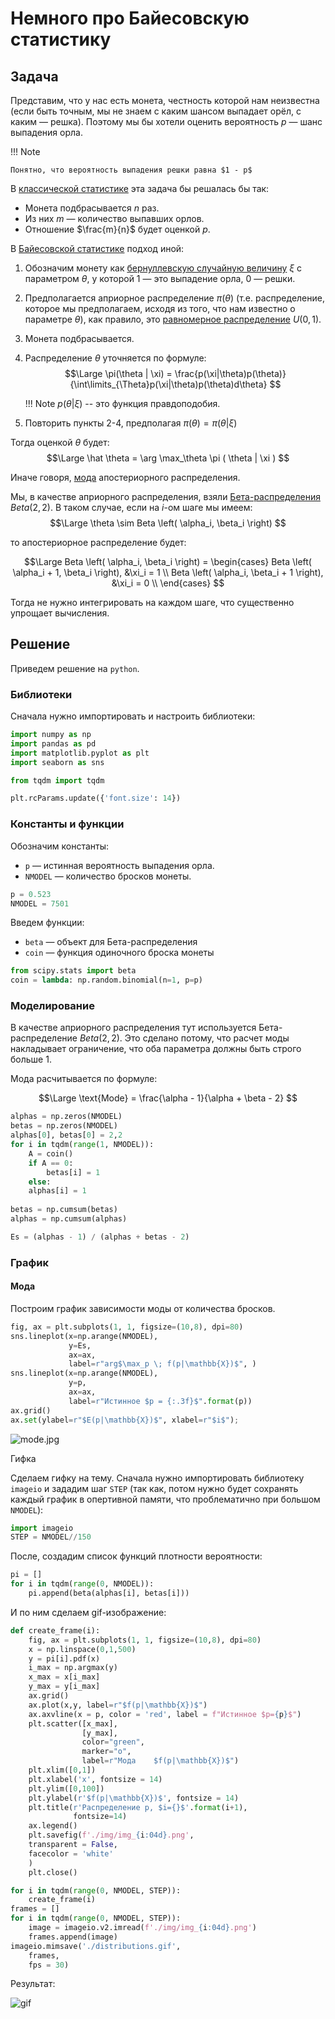 # Немного про Байесовскую статистику

## Задача

Представим, что у нас есть монета, честность которой нам неизвестна (если быть
точным, мы не знаем с каким шансом выпадает орёл, с каким — решка). Поэтому мы
бы хотели оценить вероятность $p$ — шанс выпадения орла.

!!! Note

    Понятно, что вероятность выпадения решки равна $1 - p$
    
В [классической статистике](https://ru.wikipedia.org/wiki/%D0%A1%D1%82%D0%B0%D1%82%D0%B8%D1%81%D1%82%D0%B8%D0%BA%D0%B0)
эта задача бы решалась бы так:

- Монета подбрасывается $n$ раз.
- Из них $m$ — количество выпавших орлов.
- Отношение $\frac{m}{n}$ будет оценкой $p$.

В [Байесовской
статистике](https://ru.wikipedia.org/wiki/%D0%91%D0%B0%D0%B9%D0%B5%D1%81%D0%BE%D0%B2%D1%81%D0%BA%D0%B0%D1%8F_%D1%81%D1%82%D0%B0%D1%82%D0%B8%D1%81%D1%82%D0%B8%D0%BA%D0%B0)
подход иной:

1. Обозначим монету как [бернуллевскую случайную
   величину](https://ru.wikipedia.org/wiki/%D0%A0%D0%B0%D1%81%D0%BF%D1%80%D0%B5%D0%B4%D0%B5%D0%BB%D0%B5%D0%BD%D0%B8%D0%B5_%D0%91%D0%B5%D1%80%D0%BD%D1%83%D0%BB%D0%BB%D0%B8)
   $\xi$ с параметром $\theta$, у которой $1$ — это выпадение орла, $0$ —
   решки. 
2. Предполагается априорное распределение $\pi(\theta)$ (т.е. распределение,
   которое мы предполагаем, исходя из того, что нам известно о параметре
   $\theta$), как правило, это [равномерное
   распределение](https://ru.wikipedia.org/wiki/%D0%9D%D0%B5%D0%BF%D1%80%D0%B5%D1%80%D1%8B%D0%B2%D0%BD%D0%BE%D0%B5_%D1%80%D0%B0%D0%B2%D0%BD%D0%BE%D0%BC%D0%B5%D1%80%D0%BD%D0%BE%D0%B5_%D1%80%D0%B0%D1%81%D0%BF%D1%80%D0%B5%D0%B4%D0%B5%D0%BB%D0%B5%D0%BD%D0%B8%D0%B5)
   $U \left(0,1\right)$. 
3. Монета подбрасывается. 
4. Распределение $\theta$ уточняется по формуле:
    $$\Large
    \pi(\theta | \xi) = \frac{p(\xi|\theta)p(\theta)}
    {\int\limits_{\Theta}p(\xi|\theta)p(\theta)d\theta} 
    $$
    
    !!! Note
        $p(\theta|\xi)$ -- это функция правдоподобия.

5. Повторить пункты 2-4, предполагая $\pi(\theta) = \pi(\theta|\xi)$

Тогда оценкой $\theta$ будет:
$$\Large
\hat \theta = \arg \max_\theta \pi ( \theta | \xi )
$$

Иначе говоря,
[мода](https://ru.wikipedia.org/wiki/%D0%9C%D0%BE%D0%B4%D0%B0_%28%D1%81%D1%82%D0%B0%D1%82%D0%B8%D1%81%D1%82%D0%B8%D0%BA%D0%B0%29)
апостериорного распределения.

Мы, в качестве априорного распределения, взяли [Бета-распределения](https://ru.wikipedia.org/wiki/%D0%91%D0%B5%D1%82%D0%B0-%D1%80%D0%B0%D1%81%D0%BF%D1%80%D0%B5%D0%B4%D0%B5%D0%BB%D0%B5%D0%BD%D0%B8%D0%B5) $Beta(2,2)$. В
таком случае, если на $i$-ом шаге мы имеем:
$$\Large
\theta \sim Beta \left( \alpha_i, \beta_i \right) 
$$

то апостериорное распределение будет:

$$\Large
Beta \left( \alpha_i, \beta_i \right) =
\begin{cases}
Beta \left( \alpha_i + 1, \beta_i \right), &\xi_i = 1 \\
Beta \left( \alpha_i, \beta_i + 1 \right), &\xi_i = 0 \\
\end{cases}
$$

Тогда не нужно интегрировать на каждом шаге, что существенно упрощает вычисления.

## Решение 

Приведем решение на `python`.

### Библиотеки

Сначала нужно импортировать  и настроить библиотеки:

```python
import numpy as np
import pandas as pd
import matplotlib.pyplot as plt
import seaborn as sns

from tqdm import tqdm

plt.rcParams.update({'font.size': 14})
```

### Константы и функции

Обозначим константы:

- `p` — истинная вероятность выпадения орла.
- `NMODEL` — количество бросков монеты.
 
```python
p = 0.523
NMODEL = 7501
```

Введем функции:
- `beta` — объект для Бета-распределения
- `coin` — функция одиночного броска монеты

```python
from scipy.stats import beta 
coin = lambda: np.random.binomial(n=1, p=p)
```

### Моделирование

В качестве априорного распределения тут используется Бета-распределение
$Beta(2,2)$. Это сделано потому, что расчет моды накладывает ограничение, что оба
параметра должны быть строго больше 1.

Мода расчитывается по формуле:

$$\Large
\text{Mode} = \frac{\alpha - 1}{\alpha + \beta - 2}
$$

```python
alphas = np.zeros(NMODEL)
betas = np.zeros(NMODEL)
alphas[0], betas[0] = 2,2
for i in tqdm(range(1, NMODEL)):
    A = coin()
    if A == 0:
        betas[i] = 1
    else:
    alphas[i] = 1
 
betas = np.cumsum(betas)
alphas = np.cumsum(alphas)

Es = (alphas - 1) / (alphas + betas - 2)
```

### График

#### Мода

Построим график зависимости моды от количества бросков.

```python
fig, ax = plt.subplots(1, 1, figsize=(10,8), dpi=80)
sns.lineplot(x=np.arange(NMODEL), 
             y=Es, 
             ax=ax, 
             label=r"arg$\max_p \; f(p|\mathbb{X})$", )
sns.lineplot(x=np.arange(NMODEL), 
             y=p, 
             ax=ax, 
             label=r"Истинное $p = {:.3f}$".format(p))
ax.grid()
ax.set(ylabel=r"$E(p|\mathbb{X})$", xlabel=r"$i$");
```

![mode.jpg](assets/baes/mode.jpg)

Гифка

Сделаем гифку на тему. Сначала нужно импортировать библиотеку `imageio` и зададим
шаг `STEP` (так как, потом нужно будет сохранять каждый график в опертивной
памяти, что проблематично при большом `NMODEL`):

```python
import imageio
STEP = NMODEL//150
```

После, создадим список функций плотности вероятности:

```python
pi = []
for i in tqdm(range(0, NMODEL)):
    pi.append(beta(alphas[i], betas[i]))
```

И по ним сделаем gif-изображение:

```python
def create_frame(i):
    fig, ax = plt.subplots(1, 1, figsize=(10,8), dpi=80)
    x = np.linspace(0,1,500)
    y = pi[i].pdf(x)
    i_max = np.argmax(y)
    x_max = x[i_max]
    y_max = y[i_max]
    ax.grid()
    ax.plot(x,y, label=r"$f(p|\mathbb{X})$")
    ax.axvline(x = p, color = 'red', label = f"Истинное $p={p}$")
    plt.scatter([x_max], 
                [y_max], 
                color="green", 
                marker="o", 
                label=r"Мода    $f(p|\mathbb{X})$")
    plt.xlim([0,1])
    plt.xlabel('x', fontsize = 14)
    plt.ylim([0,100])
    plt.ylabel(r'$f(p|\mathbb{X})$', fontsize = 14)
    plt.title(r'Распределение p, $i={}$'.format(i+1),
              fontsize=14)
    ax.legend()
    plt.savefig(f'./img/img_{i:04d}.png', 
    transparent = False, 
    facecolor = 'white'
    )
    plt.close()

for i in tqdm(range(0, NMODEL, STEP)):
    create_frame(i)
frames = []
for i in tqdm(range(0, NMODEL, STEP)):
    image = imageio.v2.imread(f'./img/img_{i:04d}.png')
    frames.append(image)
imageio.mimsave('./distributions.gif', 
    frames, 
    fps = 30)
```

Результат:

![gif](assets/baes/video.gif)
